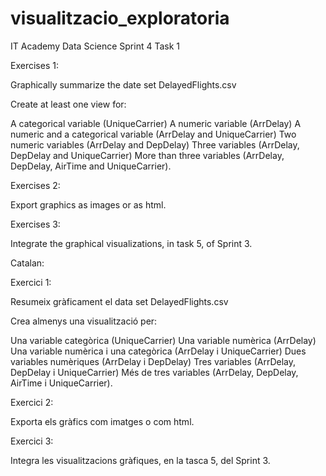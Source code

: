 # visualitzacio_exploratoria
IT Academy Data Science Sprint 4 Task 1

Exercises 1:

Graphically summarize the date set DelayedFlights.csv

Create at least one view for:

A categorical variable (UniqueCarrier)
A numeric variable (ArrDelay)
A numeric and a categorical variable (ArrDelay and UniqueCarrier)
Two numeric variables (ArrDelay and DepDelay)
Three variables (ArrDelay, DepDelay and UniqueCarrier)
More than three variables (ArrDelay, DepDelay, AirTime and UniqueCarrier).

Exercises 2:

Export graphics as images or as html.

Exercises 3:

Integrate the graphical visualizations, in task 5, of Sprint 3.


Catalan:

Exercici 1:

Resumeix gràficament el data set DelayedFlights.csv

Crea almenys una visualització per:

Una variable categòrica (UniqueCarrier)
Una variable numèrica (ArrDelay)
Una variable numèrica i una categòrica (ArrDelay i UniqueCarrier)
Dues variables numèriques (ArrDelay i DepDelay)
Tres variables (ArrDelay, DepDelay i UniqueCarrier)
Més de tres variables (ArrDelay, DepDelay, AirTime i UniqueCarrier).

Exercici 2:

Exporta els gràfics com imatges o com html.

Exercici 3:

Integra les visualitzacions gràfiques, en la tasca 5, del Sprint 3.
